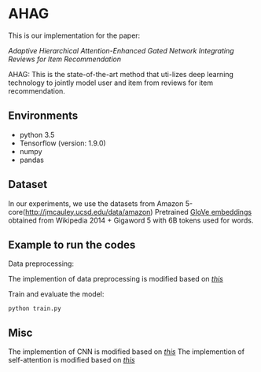 # AHAG

This is our implementation for the paper:


*Adaptive Hierarchical Attention-Enhanced Gated Network Integrating Reviews for Item Recommendation*



AHAG: This is the state-of-the-art method that uti-lizes deep learning technology to jointly model user and item from reviews for item recommendation.


## Environments

- python 3.5
- Tensorflow (version: 1.9.0)
- numpy
- pandas


## Dataset

In our experiments, we use the datasets from  Amazon 5-core(http://jmcauley.ucsd.edu/data/amazon) 
Pretrained [GloVe embeddings](https://nlp.stanford.edu/projects/glove/) obtained from Wikipedia 2014 + Gigaword 5 with 6B tokens used for words.

## Example to run the codes		

Data preprocessing:

The implemention of data preprocessing is modified based on *[this](https://github.com/chenchongthu/DeepCoNN)*


Train and evaluate the model:

```
python train.py
```



## Misc
The implemention of CNN is modified based on *[this](https://github.com/chenchongthu/NARRE)*
The implemention of self-attention is modified based on *[this](https://github.com/Kyubyong/transformer)*




